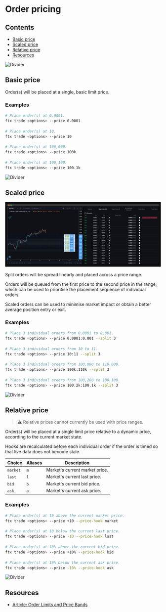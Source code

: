 # Order pricing

## Contents

- [Basic price](#basic-price)
- [Scaled price](#scaled-price)
- [Relative price](#relative-price)
- [Resources](#resources)

![Divider](../../images/divider.png)

## Basic price

Order(s) will be placed at a single, basic limit price.

### Examples

```sh
# Place order(s) at 0.0001.
ftx trade <options> --price 0.0001

# Place order(s) at 10.
ftx trade <options> --price 10

# Place order(s) at 100,000.
ftx trade <options> --price 100k

# Place order(s) at 100,100.
ftx trade <options> --price 100.1k
```

![Divider](../../images/divider.png)

## Scaled price

![Scaled order](../../images/scaled-order.png)

Split orders will be spread linearly and placed across a price range.

Orders will be queued from the first price to the second price in the range, which can be used to prioritise the placement sequence of individual orders.

Scaled orders can be used to minimise market impact or obtain a better average position entry or exit.

### Examples

```sh
# Place 3 individual orders from 0.0001 to 0.001.
ftx trade <options> --price 0.0001:0.001 --split 3

# Place 3 individual orders from 10 to 11.
ftx trade <options> --price 10:11 --split 3

# Place 3 individual orders from 100,000 to 110,000.
ftx trade <options> --price 100k:110k --split 3

# Place 3 individual orders from 100,200 to 100,100.
ftx trade <options> --price 100.2k:100.1k --split 3
```

![Divider](../../images/divider.png)

## Relative price

> ⚠️ Relative prices cannot currently be used with price ranges.

Order(s) will be placed at a single limit price relative to a dynamic price, according to the current market state.

Hooks are recalculated before each individual order if the order is timed so that live data does not become stale.

| Choice   | Aliases | Description                    |
| -------- | ------- | ------------------------------ |
| `market` | `m`     | Market's current market price. |
| `last`   | `l`     | Market's current last price.   |
| `bid`    | `b`     | Market's current bid price.    |
| `ask`    | `a`     | Market's current ask price.    |

### Examples

```sh
# Place order(s) at 10 above the current market price.
ftx trade <options> --price +10 --price-hook market

# Place order(s) at 10 below the current last price.
ftx trade <options> --price -10 --price-hook last

# Place order(s) at 10% above the current bid price.
ftx trade <options> --price +10% --price-hook bid

# Place order(s) at 10% below the current ask price.
ftx trade <options> --price -10% --price-hook ask
```

![Divider](../../images/divider.png)

## Resources

- [Article: Order Limits and Price Bands](https://help.ftx.com/hc/en-us/articles/360027946651-Order-Limits-and-Price-Bands)
